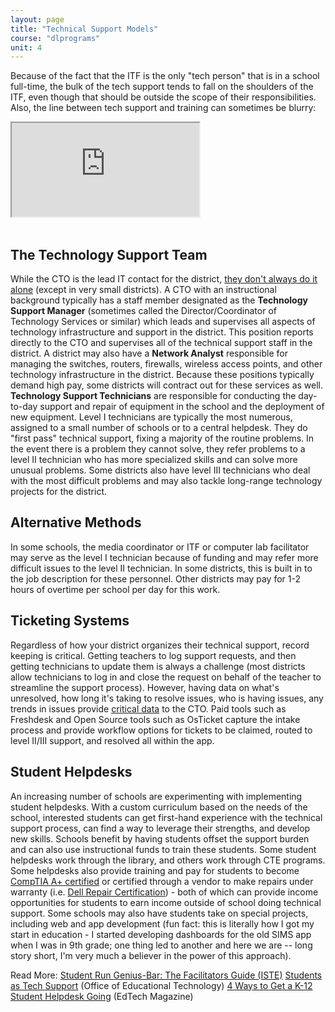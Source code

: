 ```yaml
---
layout: page
title: "Technical Support Models"
course: "dlprograms"
unit: 4
---
```

Because of the fact that the ITF is the only "tech person" that is in a school full-time, the bulk of the tech support tends to fall on the shoulders of the ITF, even though that should be outside the scope of their responsibilities. Also, the line between tech support and training can sometimes be blurry:
<div class="embed-responsive embed-responsive-4by3" style="max-height: 500px; width: auto;">
  <iframe class="embed-responsive-item" src="https://www.youtube.com/embed/pQHX-SjgQvQ?rel=0"></iframe>
</div>
<br/>

## The Technology Support Team
While the CTO is the lead IT contact for the district, [they don't always do it alone][1] (except in very small districts). A CTO with an instructional background typically has a staff member designated as the **Technology Support Manager** (sometimes called the Director/Coordinator of Technology Services or similar) which leads and supervises all aspects of technology infrastructure and support in the district. This position reports directly to the CTO and supervises all of the technical support staff in the district. A district may also have a **Network Analyst** responsible for managing the switches, routers, firewalls, wireless access points, and other technology infrastructure in the district. Because these positions typically demand high pay, some districts will contract out for these services as well. **Technology Support Technicians** are responsible for conducting the day-to-day support and repair of equipment in the school and the deployment of new equipment. Level I technicians are typically the most numerous, assigned to a small number of schools or to a central helpdesk. They do "first pass" technical support, fixing a majority of the routine problems. In the event there is a problem they cannot solve, they refer problems to a level II technician who has more specialized skills and can solve more unusual problems. Some districts also have level III technicians who deal with the most difficult problems and may also tackle long-range technology projects for the district.   

## Alternative Methods
In some schools, the media coordinator or ITF or computer lab facilitator may serve as the level I technician because of funding and may refer more difficult issues to the level II technician. In some districts, this is built in to the job description for these personnel. Other districts may pay for 1-2 hours of overtime per school per day for this work.

## Ticketing Systems
Regardless of how your district organizes their technical support, record keeping is critical. Getting teachers to log support requests, and then getting technicians to update them is always a challenge (most districts allow technicians to log in and close the request on behalf of the teacher to streamline the support process). However, having data on what's unresolved, how long it's taking to resolve issues, who is having issues, any trends in issues provide [critical data][2] to the CTO. Paid tools such as Freshdesk and Open Source tools such as OsTicket capture the intake process and provide workflow options for tickets to be claimed, routed to level II/III support, and resolved all within the app.

## Student Helpdesks
An increasing number of schools are experimenting with implementing student helpdesks. With a custom curriculum based on the needs of the school, interested students can get first-hand experience with the technical support process, can find a way to leverage their strengths, and develop new skills. Schools benefit by having students offset the support burden and can also use instructional funds to train these students. Some student helpdesks work through the library, and others work through CTE programs. Some helpdesks also provide training and pay for students to become [CompTIA A+ certified][3] or certified through a vendor to make repairs under warranty (i.e. [Dell Repair Certification][4]) - both of which can provide income opportunities for students to earn income outside of school doing technical support.   Some schools may also have students take on special projects, including web and app development (fun fact: this is literally how I got my start in education - I started developing dashboards for the old SIMS app when I was in 9th grade; one thing led to another and here we are -- long story short, I'm very much a believer in the power of this approach). 

Read More:
[Student Run Genius-Bar: The Facilitators Guide (ISTE)][5]
[Students as Tech Support][6] (Office of Educational Technology)
[4 Ways to Get a K-12 Student Helpdesk Going][7] (EdTech Magazine)

[1]:	http://www.orangecountyfirst.com/content/job-descriptions
[2]:	https://zapier.com/learn/customer-support/customer-support-data/
[3]:	https://www.comptia.org/certifications/a
[4]:	https://techdirect.dell.com/Portal/Login.aspx
[5]:	https://www.iste.org/explore/In-the-classroom/Student-run-genius-bar%3A-The-facilitator
[6]:	https://tech.ed.gov/stories/students-as-tech-support/
[7]:	-help-desk-going
